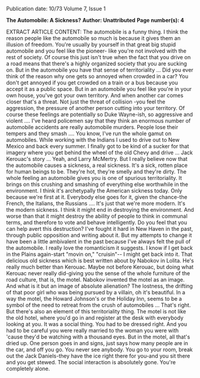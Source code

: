 Publication date: 10/73
Volume 7, Issue 1

**The Automobile: A Sickness?**
**Author: Unattributed**
**Page number(s): 4**

EXTRACT ARTICLE CONTENT:
The automobile is a funny thing. I 
think the reason people like the automobile so much is because it gives them 
an illusion of freedom. You're usually 
by yourself in that great big stupid automobile and you feel like the pioneer-
like you're not involved with the rest 
of society. Of course this just isn't true 
when the fact that you drive on a road 
means that there's a highly organized 
society that you are sucking on. 
But in the automobile you have that 
sense of territoriality ... Did you ever 
think of the reason why one gets so annoyed when crowded in a car? You don't 
get annoyed if you get crowded on a train 
or a bus because you accept it as a public 
space. But in an automobile you feel like 
you're in your own house, you've got 
your own territory. And when another 
car comes closer that's a threat. Not 
just the threat of collision -you feel the 
aggression, the pressure of another person 
cutting into your territory. Of course 
these feelings are potentially so Duke 
Wayne-ish, so aggressive and violent .... 
I've heard policemen say that they think 
an enormous number of automobile accidents are really automobile murders. People 
lose their tempers and they smash .... 
You know, I've run the whole gamut 
on automobiles. While working with the 
Indians I used to drive out to New Mexico and back every summer. I finally got 
to be kind of a sucker for that imagery 
where you get behind the wheel of the 
old Chevy and drive ... 
Jack Kerouac's story ... 
Yeah, and Larry McMertry. But I really 
believe now that the automobile 
causes a sickness, a real sickness. It's a 
sick, rotten place for human beings to 
be. They're hot, they're smelly and 
they're dirty. The whole feeling an 
automobile gives you is one of spurious 
territoriality. It brings on this 
crushing and smashing of everything 
else worthwhile in the environment. 
I think it's archetypally the American 
sickness today. Only because we're 
first at it. Everybody else goes for it, 
given the chance-the French, the Italians, the Russians .... It's just that we're 
more modern. It's the modern sickness. I think it might end in destroying 
the environment. And worse than 
that it might destroy the ability of 
people to think in communal terms, and 
therefore to vote and behave intelligently. 
Do you feel that you can help avert 
this destruction? 
I've fought it hard in New Haven in 
the past, through public opposition and 
writing about it. But my attempts to 
change it have been a little ambivalent 
in the past because I've always felt the 
pull of the automobile. I really love 
the romanticism it suggests. 
I know if I get back in the Plains 
again-start "movin on," "cruisin"-- I 
might get back into it. That delicious 
old sickness which is best written about 
by Nabokov in Lolita. He's really much 
better than Kerouac. Maybe not before Kerouac, but doing what Kerouac 
never really did-giving you the sense 
of the whole furniture of the road 
culture, that is, the motel. Nabokov 
invented the motel as an image. And 
what is it but an image of absolute alienation? The lostness, the drifting of 
that poor girl who was being pursued 
by a villain, oh it's beautiful. 
In a way the motel, the Howard 
Johnson's or the Holiday Inn, seems 
to be a symbol of the need to retreat 
from the crush of automobiles ... 
That's right. But there's also an element 
of this territoriality thing. The motel 
is not like the old hotel, where you'd 
go in and register at the desk with 
everybody looking at you. It was a 
social thing. You had to be dressed 
right. And you had to be careful you 
were really married to the woman you 
were with 'cause they'd be watching 
with a thousand eyes. 
But in the motel, all that's dried up. 
One person goes in and signs, just says 
how many people are in the car, and off 
you go. You never see anybody. You go 
to your room, break out the Jack 
Daniels-they have the ice right there for 
you-and you sit there and you get 
stewed. The social interaction is absolutely gone. You're completely alone.